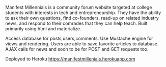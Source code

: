 

Manifest Millennials is a community forum website targeted at college 
students with interests in tech and entrepreneurship. 
They have the ability to ask their own questions, find co-founders, 
read-up on related industry news, and respond to their comrades that they 
can help teach. Built primarily using html and materialize.

Access database for posts,users,comments. 
Use Mustache engine for views and rendering.
Users are able to save favorite articles to database.
AJAX calls for news and soon to be for POST and GET requests too.









Deployed to Heroku https://manifestmillenials.herokuapp.com
